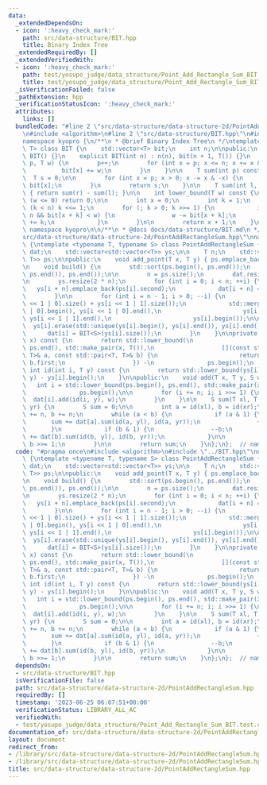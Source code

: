 ```yaml
---
data:
  _extendedDependsOn:
  - icon: ':heavy_check_mark:'
    path: src/data-structure/BIT.hpp
    title: Binary Index Tree
  _extendedRequiredBy: []
  _extendedVerifiedWith:
  - icon: ':heavy_check_mark:'
    path: test/yosupo_judge/data_structure/Point_Add_Rectangle_Sum_BIT.test.cpp
    title: test/yosupo_judge/data_structure/Point_Add_Rectangle_Sum_BIT.test.cpp
  _isVerificationFailed: false
  _pathExtension: hpp
  _verificationStatusIcon: ':heavy_check_mark:'
  attributes:
    links: []
  bundledCode: "#line 2 \"src/data-structure/data-structure-2d/PointAddRectangleSum.hpp\"\
    \n#include <algorithm>\n#line 2 \"src/data-structure/BIT.hpp\"\n#include <vector>\n\
    namespace kyopro {\n/**\n * @brief Binary Index Tree\n */\ntemplate <typename\
    \ T> class BIT {\n    std::vector<T> bit;\n    int n;\n\npublic:\n    explicit\
    \ BIT() {}\n    explicit BIT(int n) : n(n), bit(n + 1, T()) {}\n    void add(int\
    \ p, T w) {\n        p++;\n        for (int x = p; x <= n; x += x & -x) {\n  \
    \          bit[x] += w;\n        }\n    }\n\n    T sum(int p) const {\n      \
    \  T s = 0;\n\n        for (int x = p; x > 0; x -= x & -x) {\n            s +=\
    \ bit[x];\n        }\n        return s;\n    }\n\n    T sum(int l, int r) const\
    \ { return sum(r) - sum(l); }\n\n    int lower_bound(T w) const {\n        if\
    \ (w <= 0) return 0;\n\n        int x = 0;\n        int k = 1;\n        while\
    \ (k < n) k <<= 1;\n        for (; k > 0; k >>= 1) {\n            if (x + k <=\
    \ n && bit[x + k] < w) {\n                w -= bit[x + k];\n                x\
    \ += k;\n            }\n        }\n\n        return x + 1;\n    }\n};\n};  //\
    \ namespace kyopro\n\n/**\n * @docs docs/data-structure/BIT.md\n */\n#line 4 \"\
    src/data-structure/data-structure-2d/PointAddRectangleSum.hpp\"\nnamespace kyopro\
    \ {\ntemplate <typename T, typename S> class PointAddRectangleSum {\n    std::vector<BIT<S>>\
    \ dat;\n    std::vector<std::vector<T>> ys;\n\n    T n;\n    std::vector<std::pair<T,\
    \ T>> ps;\n\npublic:\n    void add_point(T x, T y) { ps.emplace_back(x, y); }\n\
    \n    void build() {\n        std::sort(ps.begin(), ps.end());\n        ps.erase(std::unique(ps.begin(),\
    \ ps.end()), ps.end());\n\n        n = ps.size();\n        dat.resize(2 * n);\n\
    \n        ys.resize(2 * n);\n        for (int i = 0; i < n; ++i) {\n         \
    \   ys[i + n].emplace_back(ps[i].second);\n            dat[i + n] = BIT<S>(1);\n\
    \        }\n\n        for (int i = n - 1; i > 0; --i) {\n            ys[i].resize(ys[i\
    \ << 1 | 0].size() + ys[i << 1 | 1].size());\n            std::merge(ys[i << 1\
    \ | 0].begin(), ys[i << 1 | 0].end(),\n                       ys[i << 1 | 1].begin(),\
    \ ys[i << 1 | 1].end(),\n                       ys[i].begin());\n\n          \
    \  ys[i].erase(std::unique(ys[i].begin(), ys[i].end()), ys[i].end());\n      \
    \      dat[i] = BIT<S>(ys[i].size());\n        }\n    }\n\nprivate:\n    int id(T\
    \ x) const {\n        return std::lower_bound(\n                   ps.begin(),\
    \ ps.end(), std::make_pair(x, T()),\n                   [](const std::pair<T,\
    \ T>& a, const std::pair<T, T>& b) {\n                       return a.first <\
    \ b.first;\n                   }) -\n               ps.begin();\n    }\n\n   \
    \ int id(int i, T y) const {\n        return std::lower_bound(ys[i].begin(), ys[i].end(),\
    \ y) - ys[i].begin();\n    }\n\npublic:\n    void add(T x, T y, S w) {\n     \
    \   int i = std::lower_bound(ps.begin(), ps.end(), std::make_pair(x, y)) -\n \
    \               ps.begin();\n\n        for (i += n; i; i >>= 1) {\n          \
    \  dat[i].add(id(i, y), w);\n        }\n    }\n\n    S sum(T xl, T yl, T xr, T\
    \ yr) {\n        S sum = 0;\n\n        int a = id(xl), b = id(xr);\n        a\
    \ += n, b += n;\n        while (a < b) {\n            if (a & 1) {\n         \
    \       sum += dat[a].sum(id(a, yl), id(a, yr));\n                ++a;\n     \
    \       }\n            if (b & 1) {\n                --b;\n                sum\
    \ += dat[b].sum(id(b, yl), id(b, yr));\n            }\n\n            a >>= 1,\
    \ b >>= 1;\n        }\n\n        return sum;\n    }\n};\n};  // namespace kyopro\n"
  code: "#pragma once\n#include <algorithm>\n#include \"../BIT.hpp\"\nnamespace kyopro\
    \ {\ntemplate <typename T, typename S> class PointAddRectangleSum {\n    std::vector<BIT<S>>\
    \ dat;\n    std::vector<std::vector<T>> ys;\n\n    T n;\n    std::vector<std::pair<T,\
    \ T>> ps;\n\npublic:\n    void add_point(T x, T y) { ps.emplace_back(x, y); }\n\
    \n    void build() {\n        std::sort(ps.begin(), ps.end());\n        ps.erase(std::unique(ps.begin(),\
    \ ps.end()), ps.end());\n\n        n = ps.size();\n        dat.resize(2 * n);\n\
    \n        ys.resize(2 * n);\n        for (int i = 0; i < n; ++i) {\n         \
    \   ys[i + n].emplace_back(ps[i].second);\n            dat[i + n] = BIT<S>(1);\n\
    \        }\n\n        for (int i = n - 1; i > 0; --i) {\n            ys[i].resize(ys[i\
    \ << 1 | 0].size() + ys[i << 1 | 1].size());\n            std::merge(ys[i << 1\
    \ | 0].begin(), ys[i << 1 | 0].end(),\n                       ys[i << 1 | 1].begin(),\
    \ ys[i << 1 | 1].end(),\n                       ys[i].begin());\n\n          \
    \  ys[i].erase(std::unique(ys[i].begin(), ys[i].end()), ys[i].end());\n      \
    \      dat[i] = BIT<S>(ys[i].size());\n        }\n    }\n\nprivate:\n    int id(T\
    \ x) const {\n        return std::lower_bound(\n                   ps.begin(),\
    \ ps.end(), std::make_pair(x, T()),\n                   [](const std::pair<T,\
    \ T>& a, const std::pair<T, T>& b) {\n                       return a.first <\
    \ b.first;\n                   }) -\n               ps.begin();\n    }\n\n   \
    \ int id(int i, T y) const {\n        return std::lower_bound(ys[i].begin(), ys[i].end(),\
    \ y) - ys[i].begin();\n    }\n\npublic:\n    void add(T x, T y, S w) {\n     \
    \   int i = std::lower_bound(ps.begin(), ps.end(), std::make_pair(x, y)) -\n \
    \               ps.begin();\n\n        for (i += n; i; i >>= 1) {\n          \
    \  dat[i].add(id(i, y), w);\n        }\n    }\n\n    S sum(T xl, T yl, T xr, T\
    \ yr) {\n        S sum = 0;\n\n        int a = id(xl), b = id(xr);\n        a\
    \ += n, b += n;\n        while (a < b) {\n            if (a & 1) {\n         \
    \       sum += dat[a].sum(id(a, yl), id(a, yr));\n                ++a;\n     \
    \       }\n            if (b & 1) {\n                --b;\n                sum\
    \ += dat[b].sum(id(b, yl), id(b, yr));\n            }\n\n            a >>= 1,\
    \ b >>= 1;\n        }\n\n        return sum;\n    }\n};\n};  // namespace kyopro"
  dependsOn:
  - src/data-structure/BIT.hpp
  isVerificationFile: false
  path: src/data-structure/data-structure-2d/PointAddRectangleSum.hpp
  requiredBy: []
  timestamp: '2023-06-25 06:07:51+00:00'
  verificationStatus: LIBRARY_ALL_AC
  verifiedWith:
  - test/yosupo_judge/data_structure/Point_Add_Rectangle_Sum_BIT.test.cpp
documentation_of: src/data-structure/data-structure-2d/PointAddRectangleSum.hpp
layout: document
redirect_from:
- /library/src/data-structure/data-structure-2d/PointAddRectangleSum.hpp
- /library/src/data-structure/data-structure-2d/PointAddRectangleSum.hpp.html
title: src/data-structure/data-structure-2d/PointAddRectangleSum.hpp
---
```


